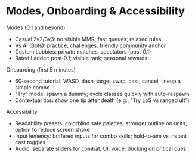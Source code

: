 # Modes, Onboarding & Accessibility

Modes (0.1 and beyond)
- Casual 2v2/3v3: no visible MMR; fast queues; relaxed rules
- Vs AI (Bots): practice, challenges, friendly community anchor
- Custom Lobbies: private matches, spectators (post‑0.1)
- Rated Ladder: post‑0.1; visible rank; seasonal rewards

Onboarding (first 5 minutes)
- 60‑second tutorial: WASD, dash, target swap, cast, cancel, lineup a simple combo
- “Try” mode: spawn a dummy; cycle classes quickly with auto-respawn
- Contextual tips: show one tip after death (e.g., “Try LoS vs ranged ult”)

Accessibility
- Readability presets: colorblind safe palettes; stronger outline on units; option to reduce screen shake
- Input leniency: buffered inputs for combo skills; hold‑to‑aim vs instant cast toggles
- Audio: separate sliders for combat, UI, voice; ducking on critical cues
